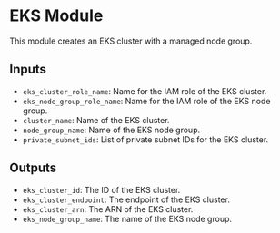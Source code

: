 # EKS Module

This module creates an EKS cluster with a managed node group.

## Inputs

- `eks_cluster_role_name`: Name for the IAM role of the EKS cluster.
- `eks_node_group_role_name`: Name for the IAM role of the EKS node group.
- `cluster_name`: Name of the EKS cluster.
- `node_group_name`: Name of the EKS node group.
- `private_subnet_ids`: List of private subnet IDs for the EKS cluster.

## Outputs

- `eks_cluster_id`: The ID of the EKS cluster.
- `eks_cluster_endpoint`: The endpoint of the EKS cluster.
- `eks_cluster_arn`: The ARN of the EKS cluster.
- `eks_node_group_name`: The name of the EKS node group.
